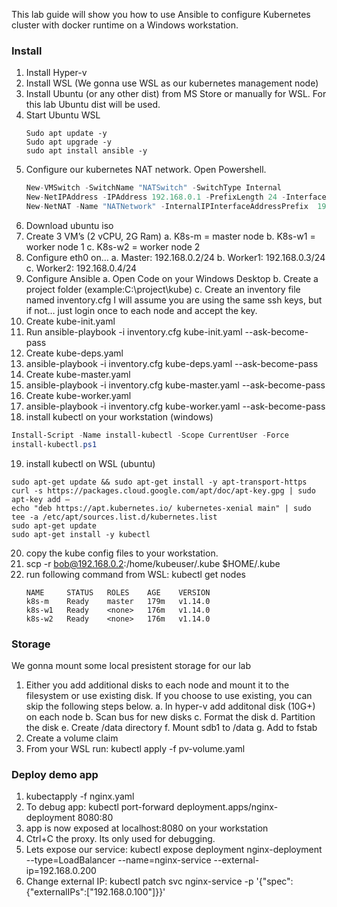 This lab guide will show you how to use Ansible to configure Kubernetes cluster with docker runtime on a Windows workstation.

### Install

1.	Install Hyper-v
2.	Install WSL (We gonna use WSL as our kubernetes management node)
3.	Install Ubuntu (or any other dist) from MS Store or manually for WSL. For this lab Ubuntu dist will be used.
4.	Start Ubuntu WSL
    ```shell
    Sudo apt update -y
    Sudo apt upgrade -y 
    sudo apt install ansible -y
    ```
5.	Configure our kubernetes NAT network. Open Powershell.
    ```javascript
    New-VMSwitch -SwitchName "NATSwitch" -SwitchType Internal
    New-NetIPAddress -IPAddress 192.168.0.1 -PrefixLength 24 -InterfaceAlias "vEthernet (NATSwitch)"
    New-NetNAT -Name "NATNetwork" -InternalIPInterfaceAddressPrefix  192.168.0.0/24
    ```
6.	Download ubuntu iso
7.	Create 3 VM’s (2 vCPU, 2G Ram)
a.	K8s-m = master node
b.	K8s-w1 = worker node 1
c.	K8s-w2 = worker node 2
8.	Configure eth0 on…
a.	Master: 192.168.0.2/24
b.	Worker1: 192.168.0.3/24
c.	Worker2: 192.168.0.4/24
9.	Configure Ansible
a.	Open Code on your Windows Desktop
b.	Create a project folder (example:C:\project\kube)
c.	Create an inventory file named inventory.cfg
I will assume you are using the same ssh keys, but if not… just login once to each node and accept the key.
10.	Create kube-init.yaml
11.	Run ansible-playbook -i inventory.cfg kube-init.yaml --ask-become-pass
12.	Create kube-deps.yaml
13.	ansible-playbook -i inventory.cfg kube-deps.yaml --ask-become-pass
14.	Create kube-master.yaml
15.	ansible-playbook -i inventory.cfg kube-master.yaml --ask-become-pass
16.	Create kube-worker.yaml
17.	ansible-playbook -i inventory.cfg kube-worker.yaml --ask-become-pass
18.	install kubectl on your workstation (windows)
```powershell
Install-Script -Name install-kubectl -Scope CurrentUser -Force
install-kubectl.ps1
```
19.	install kubectl on WSL (ubuntu)
```shell
sudo apt-get update && sudo apt-get install -y apt-transport-https
curl -s https://packages.cloud.google.com/apt/doc/apt-key.gpg | sudo apt-key add –
echo "deb https://apt.kubernetes.io/ kubernetes-xenial main" | sudo tee -a /etc/apt/sources.list.d/kubernetes.list
sudo apt-get update
sudo apt-get install -y kubectl
```
20.	copy the kube config files to your workstation.
21.	scp -r bob@192.168.0.2:/home/kubeuser/.kube $HOME/.kube
22.	run following command from WSL: kubectl get nodes
    ```
    NAME     STATUS   ROLES    AGE    VERSION
    k8s-m    Ready    master   179m   v1.14.0
    k8s-w1   Ready    <none>   176m   v1.14.0
    k8s-w2   Ready    <none>   176m   v1.14.0
    ```


### Storage
We gonna mount some local presistent storage for our lab
1.	Either you add additional disks to each node and mount it to the filesystem or use existing disk. If you choose to use existing, you can skip the following steps below.
a.	In hyper-v add additonal disk (10G+) on each node
b.	Scan bus for new disks
c.	Format the disk
d.	Partition the disk
e.	Create /data directory
f.	Mount sdb1 to /data
g.	Add to fstab
2.	Create a volume claim
3.	From your WSL run: 
kubectl apply -f pv-volume.yaml

### Deploy demo app

1.	kubectapply -f nginx.yaml
3.	To debug app: kubectl port-forward deployment.apps/nginx-deployment 8080:80
4.	app is now exposed at localhost:8080 on your workstation
5.  Ctrl+C the proxy. Its only used for debugging.
6.  Lets expose our service: kubectl expose deployment nginx-deployment --type=LoadBalancer --name=nginx-service --external-ip=192.168.0.200
7.  Change external IP: kubectl patch svc nginx-service -p '{"spec":{"externalIPs":["192.168.0.100"]}}'